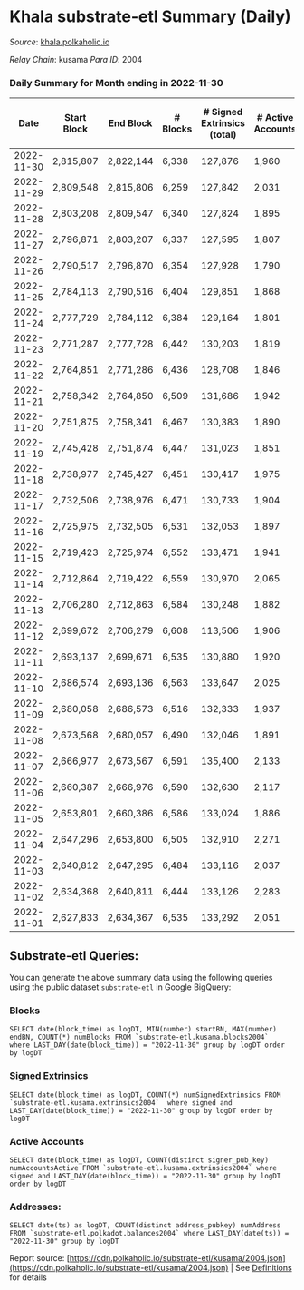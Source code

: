 # Khala substrate-etl Summary (Daily)

_Source_: [khala.polkaholic.io](https://khala.polkaholic.io)

*Relay Chain*: kusama
*Para ID*: 2004



### Daily Summary for Month ending in 2022-11-30


| Date | Start Block | End Block | # Blocks | # Signed Extrinsics (total) | # Active Accounts | # Passive | # New | # Addresses with Balances | # Events | # Transfers | # XCM Transfers In | # XCM Transfers Out |
| ---- | ----------- | --------- | -------- | --------------------------- | ----------------- | --------- | ----- | ------------------------- | -------- | ----------- | ------------------ | ------------------- |
| 2022-11-30 | 2,815,807 | 2,822,144 | 6,338  | 127,876 | 1,960 |  |  | 19,481 | 1,705,174 | 3,577 ($539,123.23) | 7 ($2,863.97) |   |
| 2022-11-29 | 2,809,548 | 2,815,806 | 6,259  | 127,842 | 2,031 |  |  | 19,461 | 1,699,055 | 3,354 ($298,862.63) | 7 ($36.21) |   |
| 2022-11-28 | 2,803,208 | 2,809,547 | 6,340  | 127,824 | 1,895 |  |  | 19,611 | 1,696,172 | 3,273 ($557,902.00) | 6 ($329.02) |   |
| 2022-11-27 | 2,796,871 | 2,803,207 | 6,337  | 127,595 | 1,807 |  |  | 19,594 | 1,699,096 | 3,147 ($162,066.65) | 6 ($198.02) |   |
| 2022-11-26 | 2,790,517 | 2,796,870 | 6,354  | 127,928 | 1,790 |  |  | 19,585 | 1,701,703 | 2,946 ($275,849.76) | 4 ($199.92) |   |
| 2022-11-25 | 2,784,113 | 2,790,516 | 6,404  | 129,851 | 1,868 |  |  |  | 1,722,769 | 3,224 ($189,122.37) | 3 ($15.85) |   |
| 2022-11-24 | 2,777,729 | 2,784,112 | 6,384  | 129,164 | 1,801 |  |  | 19,543 | 1,719,667 | 3,102 ($302,742.19) | 11 ($758.58) |   |
| 2022-11-23 | 2,771,287 | 2,777,728 | 6,442  | 130,203 | 1,819 |  |  | 19,508 | 1,736,225 | 3,162 ($546,402.29) | 5 ($150.58) |   |
| 2022-11-22 | 2,764,851 | 2,771,286 | 6,436  | 128,708 | 1,846 |  |  |  | 1,713,145 | 3,308 ($317,515.26) | 12 ($863.65) |   |
| 2022-11-21 | 2,758,342 | 2,764,850 | 6,509  | 131,686 | 1,942 |  |  |  | 1,753,307 | 3,783 ($608,728.22) | 8 ($159.94) |   |
| 2022-11-20 | 2,751,875 | 2,758,341 | 6,467  | 130,383 | 1,890 |  |  |  | 1,737,111 | 3,307 ($362,791.60) | 9 ($709.33) |   |
| 2022-11-19 | 2,745,428 | 2,751,874 | 6,447  | 131,023 | 1,851 |  |  |  | 1,745,266 | 3,399 ($256,819.17) | 6 ($207.20) |   |
| 2022-11-18 | 2,738,977 | 2,745,427 | 6,451  | 130,417 | 1,975 |  |  |  | 1,734,966 | 3,541 ($778,026.45) | 6 ($368.72) |   |
| 2022-11-17 | 2,732,506 | 2,738,976 | 6,471  | 130,733 | 1,904 |  |  | 19,367 | 1,742,170 | 3,566 ($455,347.58) | 12 ($827.67) |   |
| 2022-11-16 | 2,725,975 | 2,732,505 | 6,531  | 132,053 | 1,897 |  |  |  | 1,754,081 | 3,430 ($187,822.96) | 5 ($88.21) |   |
| 2022-11-15 | 2,719,423 | 2,725,974 | 6,552  | 133,471 | 1,941 |  |  | 19,306 | 1,767,779 | 3,765 ($562,117.63) | 10 ($503.17) |   |
| 2022-11-14 | 2,712,864 | 2,719,422 | 6,559  | 130,970 | 2,065 |  |  |  | 1,734,963 | 5,005 ($569,584.90) | 17 ($2,163.71) |   |
| 2022-11-13 | 2,706,280 | 2,712,863 | 6,584  | 130,248 | 1,882 |  |  | 19,225 | 1,734,710 | 4,183 ($379,255.60) | 18 ($918.38) |   |
| 2022-11-12 | 2,699,672 | 2,706,279 | 6,608  | 113,506 | 1,906 |  |  |  | 1,506,920 | 3,104 ($148,760.83) | 12 ($1,115.51) |   |
| 2022-11-11 | 2,693,137 | 2,699,671 | 6,535  | 130,880 | 1,920 |  |  |  | 1,743,731 | 3,225 ($556,671.45) | 15 ($2,070.26) |   |
| 2022-11-10 | 2,686,574 | 2,693,136 | 6,563  | 133,647 | 2,025 |  |  |  | 1,774,584 | 3,718 ($619,282.30) | 22 ($6,338.97) |   |
| 2022-11-09 | 2,680,058 | 2,686,573 | 6,516  | 132,333 | 1,937 |  |  |  | 1,756,378 | 3,360 ($318,664.27) | 24 ($2,331.17) |   |
| 2022-11-08 | 2,673,568 | 2,680,057 | 6,490  | 132,046 | 1,891 |  |  | 19,043 | 1,755,146 | 3,440 ($626,063.41) | 23 ($2,551.97) |   |
| 2022-11-07 | 2,666,977 | 2,673,567 | 6,591  | 135,400 | 2,133 |  |  |  | 1,795,459 | 4,103 ($1,623,011.49) | 29 ($3,845.43) |   |
| 2022-11-06 | 2,660,387 | 2,666,976 | 6,590  | 132,630 | 2,117 |  |  | 18,994 | 1,766,536 | 4,016 ($1,047,337.59) | 43 ($6,113.12) |   |
| 2022-11-05 | 2,653,801 | 2,660,386 | 6,586  | 133,024 | 1,886 |  |  |  | 1,773,914 | 3,158 ($347,583.21) | 15 ($1,345.72) |   |
| 2022-11-04 | 2,647,296 | 2,653,800 | 6,505  | 132,910 | 2,271 |  |  |  | 1,762,738 | 3,954 ($421,047.47) | 40 ($2,352.18) |   |
| 2022-11-03 | 2,640,812 | 2,647,295 | 6,484  | 133,116 | 2,037 |  |  | 18,761 | 1,761,591 | 3,722 ($437,744.50) | 48 ($2,916.07) |   |
| 2022-11-02 | 2,634,368 | 2,640,811 | 6,444  | 133,126 | 2,283 |  |  |  | 1,755,028 | 4,259 ($784,436.93) | 50 ($3,792.28) |   |
| 2022-11-01 | 2,627,833 | 2,634,367 | 6,535  | 133,292 | 2,051 |  |  | 18,599 | 1,765,065 | 3,600 ($777,522.97) | 24 ($2,150.85) |   |

## Substrate-etl Queries:
You can generate the above summary data using the following queries using the public dataset `substrate-etl` in Google BigQuery:


### Blocks
```
SELECT date(block_time) as logDT, MIN(number) startBN, MAX(number) endBN, COUNT(*) numBlocks FROM `substrate-etl.kusama.blocks2004`  where LAST_DAY(date(block_time)) = "2022-11-30" group by logDT order by logDT
```


### Signed Extrinsics
```
SELECT date(block_time) as logDT, COUNT(*) numSignedExtrinsics FROM `substrate-etl.kusama.extrinsics2004`  where signed and LAST_DAY(date(block_time)) = "2022-11-30" group by logDT order by logDT
```


### Active Accounts
```
SELECT date(block_time) as logDT, COUNT(distinct signer_pub_key) numAccountsActive FROM `substrate-etl.kusama.extrinsics2004` where signed and LAST_DAY(date(block_time)) = "2022-11-30" group by logDT order by logDT
```


### Addresses:
```
SELECT date(ts) as logDT, COUNT(distinct address_pubkey) numAddress FROM `substrate-etl.polkadot.balances2004` where LAST_DAY(date(ts)) = "2022-11-30" group by logDT
```



Report source: [https://cdn.polkaholic.io/substrate-etl/kusama/2004.json](https://cdn.polkaholic.io/substrate-etl/kusama/2004.json) | See [Definitions](/DEFINITIONS.md) for details
